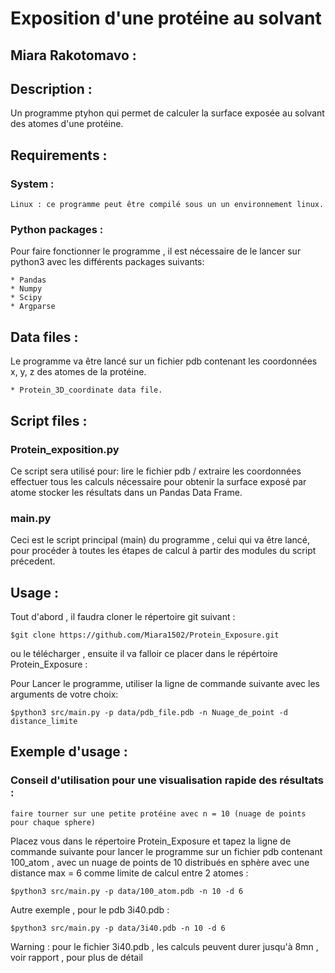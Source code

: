 # Exposition d'une protéine au solvant
## Miara Rakotomavo : 

## Description : 

Un programme ptyhon qui permet de calculer la surface exposée au solvant des atomes d'une protéine.

## Requirements :

### System : 

	Linux : ce programme peut être compilé sous un un environnement linux. 

### Python packages : 

Pour faire fonctionner le programme , il est nécessaire de le lancer sur python3 avec les différents packages suivants: 

	* Pandas
	* Numpy
	* Scipy
	* Argparse

## Data files : 

Le programme va être lancé sur un fichier pdb contenant les coordonnées x, y, z des atomes de la protéine.

	* Protein_3D_coordinate data file.

## Script files :

### Protein_exposition.py

Ce script sera utilisé pour: 
	lire le fichier pdb / extraire les coordonnées
	effectuer tous les calculs nécessaire pour obtenir la surface exposé par atome
	stocker les résultats dans un Pandas Data Frame.
### main.py

Ceci est le script principal (main) du programme , celui qui va être lancé, pour procéder à toutes les étapes de calcul à partir des modules du script précedent.

## Usage : 

Tout d'abord , il faudra cloner le répertoire git suivant : 

	$git clone https://github.com/Miara1502/Protein_Exposure.git

ou le télécharger , ensuite il va falloir ce placer dans le répértoire Protein_Exposure : 

Pour Lancer le programme, utiliser la ligne de commande suivante avec les arguments de votre choix:

	$python3 src/main.py -p data/pdb_file.pdb -n Nuage_de_point -d distance_limite


## Exemple d'usage : 
### Conseil d'utilisation pour une visualisation rapide des résultats : 
	faire tourner sur une petite protéine avec n = 10 (nuage de points pour chaque sphere)  

Placez vous dans le répertoire Protein_Exposure et tapez la ligne de commande suivante pour lancer le programme sur un fichier pdb contenant 100_atom , avec un nuage de points de 10 distribués en sphère avec une distance max = 6 comme limite de calcul entre 2 atomes : 

	$python3 src/main.py -p data/100_atom.pdb -n 10 -d 6

Autre exemple , pour le pdb 3i40.pdb : 

	$python3 src/main.py -p data/3i40.pdb -n 10 -d 6

Warning : pour le fichier 3i40.pdb , les calculs peuvent durer jusqu'à 8mn , voir rapport , pour plus de détail 


 

